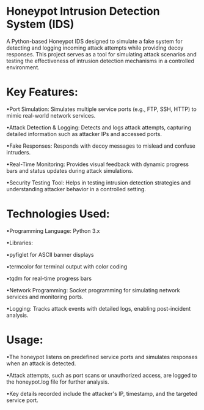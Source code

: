 # Honeypot Intrusion Detection System (IDS)

A Python-based Honeypot IDS designed to simulate a fake system for detecting and logging incoming attack attempts while providing decoy responses. This project serves as a tool for simulating attack scenarios and testing the effectiveness of intrusion detection mechanisms in a controlled environment.

# Key Features:

•Port Simulation: Simulates multiple service ports (e.g., FTP, SSH, HTTP) to mimic real-world network services.        

•Attack Detection & Logging: Detects and logs attack attempts, capturing detailed information such as attacker IPs and accessed ports.                                                                                       


•Fake Responses: Responds with decoy messages to mislead and confuse intruders.    

•Real-Time Monitoring: Provides visual feedback with dynamic progress bars and status updates during attack simulations.

•Security Testing Tool: Helps in testing intrusion detection strategies and understanding attacker behavior in a controlled setting.

# Technologies Used:

•Programming Language: Python 3.x

•Libraries:

   •pyfiglet for ASCII banner displays

   •termcolor for terminal output with color coding
   
   •tqdm for real-time progress bars

•Network Programming: Socket programming for simulating network services and monitoring ports.

•Logging: Tracks attack events with detailed logs, enabling post-incident analysis.

# Usage:

•The honeypot listens on predefined service ports and simulates responses when an attack is detected.

•Attack attempts, such as port scans or unauthorized access, are logged to the honeypot.log file for further analysis.

•Key details recorded include the attacker's IP, timestamp, and the targeted service port.